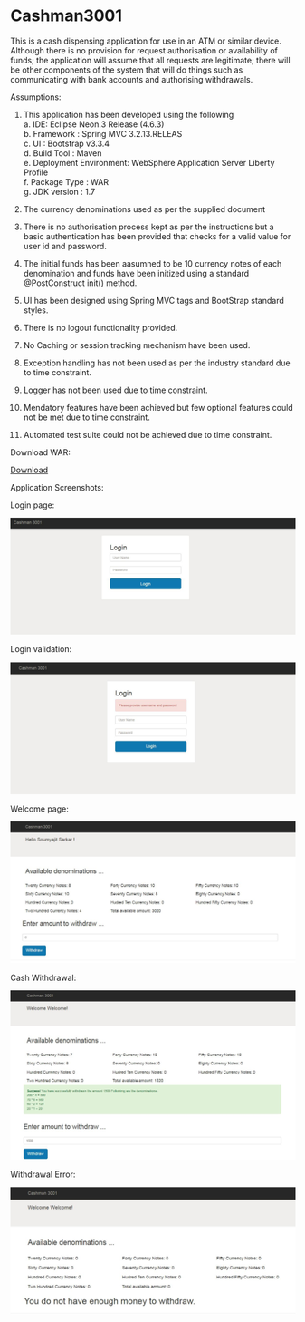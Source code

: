# Cashman3001
This is a cash dispensing application for use in an ATM or similar device.  Although there is no provision for request authorisation or availability of funds; the application will assume that all requests are legitimate; there will be other components of the system that will do things such as communicating with bank accounts and authorising withdrawals.

Assumptions:

1. This application has been developed using the following<br/>
a. IDE: Eclipse Neon.3 Release (4.6.3)<br/>
b. Framework :  Spring MVC 3.2.13.RELEAS<br/>
c. UI : Bootstrap v3.3.4<br/>
d. Build Tool : Maven<br/>
e. Deployment Environment: WebSphere Application Server Liberty Profile<br/>
f. Package Type : WAR<br/>
g. JDK version : 1.7

2. The currency denominations used as per the supplied document
3. There is no authorisation process kept as per the instructions but a basic authentication has been provided that checks for a valid value for user id and password.
4. The initial funds has been aasumned to be 10 currency notes of each denomination and funds have been initized using a standard @PostConstruct init() method.
5. UI has been designed using Spring MVC tags and BootStrap standard styles.
6. There is no logout functionality provided.
7. No Caching or session tracking mechanism have been used.
8. Exception handling has not been used as per the industry standard due to time constraint.
9. Logger has  not been used due to time constraint.
10. Mendatory features have been achieved but few optional features could not be met due to time constraint.
11. Automated test suite could not be achieved due to time constraint.

Download WAR:

[Download](https://github.com/soumyajs/Cashman3001/raw/master/WAR%20file/Cashman3001-1.0.war)


Application Screenshots:

Login page:

![Alt text](/Cashman%203001%20Screenshots/Login.JPG?raw=true "Optional Title")

Login validation:

![Alt text](/Cashman%203001%20Screenshots/Login_validation.JPG?raw=true "Optional Title")

Welcome page:

![Alt text](/Cashman%203001%20Screenshots/Welcome.JPG?raw=true "Optional Title")

Cash Withdrawal:

![Alt text](/Cashman%203001%20Screenshots/Withdraw_Success.JPG?raw=true "Optional Title")

Withdrawal Error:

![Alt text](/Cashman%203001%20Screenshots/Withdraw_failure.JPG?raw=true "Optional Title")
